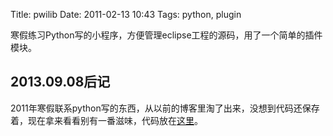Title: pwilib
Date: 2011-02-13 10:43
Tags: python, plugin

寒假练习Python写的小程序，方便管理eclipse工程的源码，用了一个简单的插件模块。

## 2013.09.08后记
2011年寒假联系python写的东西，从以前的博客里淘了出来，没想到代码还保存着，现在拿来看看别有一番滋味，代码放在[这里](https://github.com/wilbur-ma/pwilib)。

